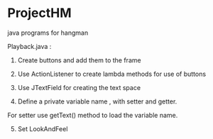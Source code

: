 # ProjectHM
java programs for hangman


Playback.java  :

1) Create buttons and add them to the frame

2) Use ActionListener to create lambda methods for
   use of buttons

3) Use JTextField for creating the text space

4) Define  a private variable name , with setter and getter.

For setter use getText() method to load the variable name.

5) Set LookAndFeel
